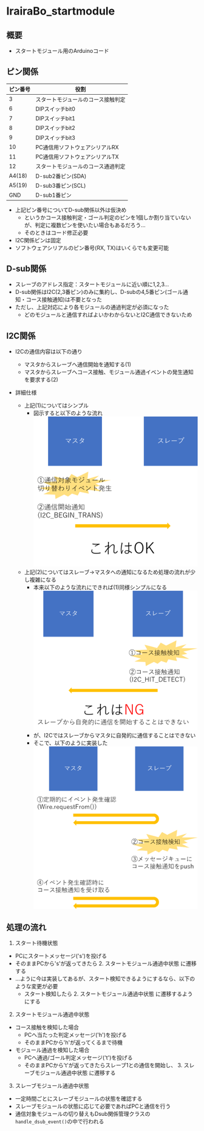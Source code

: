 # IrairaBo_startmodule

## 概要

- スタートモジュール用のArduinoコード

## ピン関係

|ピン番号|役割|
|-|-|
|3|スタートモジュールのコース接触判定|
|6|DIPスイッチbit0|
|7|DIPスイッチbit1|
|8|DIPスイッチbit2|
|9|DIPスイッチbit3|
|10|PC通信用ソフトウェアシリアルRX|
|11|PC通信用ソフトウェアシリアルTX|
|12|スタートモジュールのコース通過判定|
|A4(18)|D-sub2番ピン(SDA)|
|A5(19)|D-sub3番ピン(SCL)|
|GND|D-sub1番ピン|

- 上記ピン番号についてD-sub関係以外は仮決め
  - というかコース接触判定・ゴール判定のピンを1個しか割り当ていないが、判定に複数ピンを使いたい場合もあるだろう…
  - そのときはコード修正必要
- I2C関係ピンは固定
- ソフトウェアシリアルのピン番号(RX, TX)はいくらでも変更可能

## D-sub関係

- スレーブのアドレス指定：スタートモジュールに近い順に1,2,3...  
- D-sub関係はI2C(2,3番ピン)のみに集約し、D-subの4,5番ピン(ゴール通知・コース接触通知)は不要となった
- ただし、上記対応により各モジュールの通過判定が必須になった
  - どのモジュールと通信すればよいかわからないとI2C通信できないため

## I2C関係

- I2Cの通信内容は以下の通り
  - マスタからスレーブへ通信開始を通知する(1)
  - マスタからスレーブへコース接触、モジュール通過イベントの発生通知を要求する(2)

- 詳細仕様
  - 上記(1)についてはシンプル
    - 図示すると以下のような流れ
      ![](https://github.com/Lchika/IrairaBo_startmodule/blob/master/pic/iraira_i2c_1.png)
  - 上記(2)についてはスレーブ→マスタへの通知になるため処理の流れが少し複雑になる
    - 本来以下のような流れにできれば(1)同様シンプルになる
      ![](https://github.com/Lchika/IrairaBo_startmodule/blob/master/pic/iraira_i2c_2.png)
    - が、I2Cではスレーブからマスタに自発的に通信することはできない
    - そこで、以下のように実装した
      ![](https://github.com/Lchika/IrairaBo_startmodule/blob/master/pic/iraira_i2c_3.png)

## 処理の流れ

1. スタート待機状態  
- PCにスタートメッセージ('s')を投げる
- そのままPCから's'が返ってきたら 2. スタートモジュール通過中状態 に遷移する
- …ように今は実装してあるが、スタート検知できるようにするなら、以下のような変更が必要
  - スタート検知したら 2. スタートモジュール通過中状態 に遷移するようにする
2. スタートモジュール通過中状態 
- コース接触を検知した場合
  - PCへ当たった判定メッセージ('h')を投げる
  - そのままPCから'h'が返ってくるまで待機
- モジュール通過を検知した場合
  - PCへ通過/ゴール判定メッセージ('t')を投げる
  - そのままPCから't'が返ってきたらスレーブ1との通信を開始し、 3. スレーブモジュール通過中状態 に遷移する
3. スレーブモジュール通過中状態
- 一定時間ごとにスレーブモジュールの状態を確認する
- スレーブモジュールの状態に応じて必要であればPCと通信を行う
- 通信対象モジュールの切り替えもDsub関係管理クラスの`handle_dsub_event()`の中で行われる
